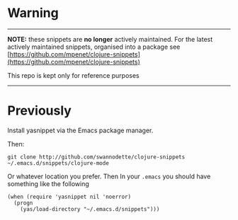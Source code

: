# Warning

**************************************************************************

**NOTE:** these snippets are **no longer** actively maintained. For
the latest actively maintained snippets, organised into a package
see [https://github.com/mpenet/clojure-snippets](https://github.com/mpenet/clojure-snippets)

This repo is kept only for reference purposes

**************************************************************************

# Previously

Install yasnippet via the Emacs package manager.

Then:

```
git clone http://github.com/swannodette/clojure-snippets ~/.emacs.d/snippets/clojure-mode
```

Or whatever location you prefer. Then In your `.emacs` you should have
something like the following

```elisp
(when (require 'yasnippet nil 'noerror)
  (progn
    (yas/load-directory "~/.emacs.d/snippets")))
```

